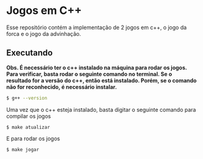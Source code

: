 # Jogos em C++
Esse repositório contém a implementação de 2 jogos em c++, o jogo da forca e o jogo da advinhação.

## Executando
**Obs. É necessário ter o c++ instalado na máquina para rodar os jogos. Para verificar, basta rodar o seguinte comando no terminal. Se o resultado for a versão do c++, então está instalado. Porém, se o comando não for reconhecido, é necessário instalar.**

```bash
$ g++ --version
```

Uma vez que o c++ esteja instalado, basta digitar o seguinte comando para compilar os jogos
```
$ make atualizar
```
E para rodar os jogos
```
$ make jogar
```
